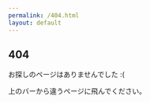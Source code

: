 ```yaml
---
permalink: /404.html
layout: default
---
```

  ## 404

  お探しのページはありませんでした :(
  
  上のバーから違うページに飛んでください。
